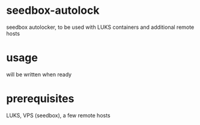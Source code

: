 seedbox-autolock
================

seedbox autolocker, to be used with LUKS containers and additional remote hosts

usage
=====

will be written when ready


prerequisites
=============

LUKS, VPS (seedbox), a few remote hosts
